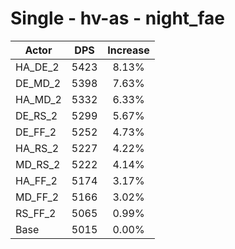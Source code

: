 # Single - hv-as - night_fae
| Actor | DPS | Increase |
|---|:---:|:---:|
|HA_DE_2|5423|8.13%|
|DE_MD_2|5398|7.63%|
|HA_MD_2|5332|6.33%|
|DE_RS_2|5299|5.67%|
|DE_FF_2|5252|4.73%|
|HA_RS_2|5227|4.22%|
|MD_RS_2|5222|4.14%|
|HA_FF_2|5174|3.17%|
|MD_FF_2|5166|3.02%|
|RS_FF_2|5065|0.99%|
|Base|5015|0.00%|
